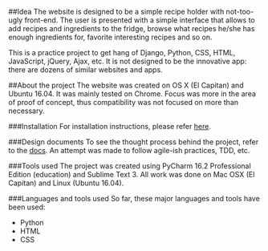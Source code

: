 ##Idea
The website is designed to be a simple recipe holder with not-too-ugly 
front-end. The user is presented with a simple interface that allows to 
add recipes and ingredients to the fridge, browse what recipes he/she 
has enough ingredients for, favorite interesting recipes and so on.  

This is a practice project to get hang of Django, Python, CSS, HTML, 
JavaScript, jQuery, Ajax, etc. It is not designed to be the innovative 
app: there are dozens of similar websites and apps. 

##About the project
The website was created on OS X (El Capitan) and Ubuntu 16.04. It was 
mainly tested on Chrome. Focus was more in the area of proof of concept,
thus compatibility was not focused on more than necessary.

###Installation
For installation instructions, please refer 
[here](../../tree/master/docs/installation.md).

###Design documents 
To see the thought process behind the project, refer to the 
[docs](../../tree/master/docs). An attempt was made to follow agile-ish
practices, TDD, etc.

###Tools used
The project was created using PyCharm 16.2 Professional Edition 
(education) and Sublime Text 3. All work was done on Mac OSX (El 
Capitan) and Linux (Ubuntu 16.04).

###Languages and tools used
So far, these major languages and tools have been used:
- Python
- HTML
- CSS
